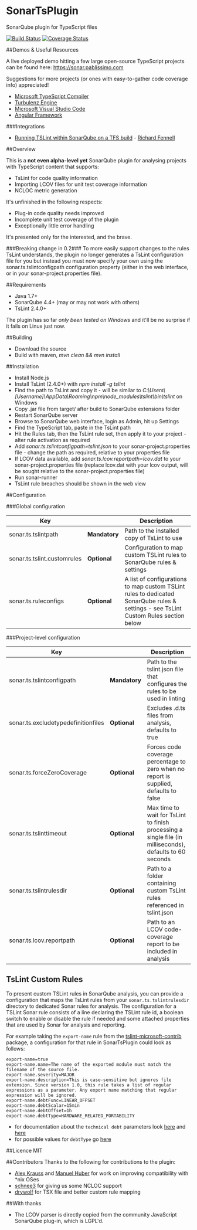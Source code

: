 SonarTsPlugin
=============

SonarQube plugin for TypeScript files

[![Build Status](https://travis-ci.org/Pablissimo/SonarTsPlugin.svg?branch=master)](https://travis-ci.org/Pablissimo/SonarTsPlugin)
[![Coverage Status](https://coveralls.io/repos/Pablissimo/SonarTsPlugin/badge.svg?branch=master)](https://coveralls.io/r/Pablissimo/SonarTsPlugin?branch=master)

##Demos & Useful Resources

A live deployed demo hitting a few large open-source TypeScript projects can be found here:
https://sonar.pablissimo.com

Suggestions for more projects (or ones with easy-to-gather code coverage info) appreciated!

* [Microsoft TypeScript Compiler](https://sonar.pablissimo.com/overview?id=18739)
* [Turbulenz Engine](https://sonar.pablissimo.com/overview?id=20352)
* [Microsoft Visual Studio Code](https://sonar.pablissimo.com/overview?id=19179)
* [Angular Framework](https://sonar.pablissimo.com/overview?id=18822)
 
###Integrations

* [Running TSLint within SonarQube on a TFS build](http://blogs.blackmarble.co.uk/blogs/rfennell/post/2016/07/05/Running-TSLint-within-SonarQube-on-a-TFS-build) - [Richard Fennell](https://github.com/rfennell)

##Overview

This is a **not even alpha-level yet** SonarQube plugin for analysing projects with TypeScript content that supports:
* TsLint for code quality information
* Importing LCOV files for unit test coverage information
* NCLOC metric generation

It's unfinished in the following respects:
* Plug-in code quality needs improved
* Incomplete unit test coverage of the plugin
* Exceptionally little error handling

It's presented only for the interested, and the brave.

###Breaking change in 0.2###
To more easily support changes to the rules TsLint understands, the plugin no longer generates a TsLint configuration file for you but instead you must now specify your own using the sonar.ts.tslintconfigpath configuration property (either in the web interface, or in your sonar-project.properties file).

##Requirements
* Java 1.7+
* SonarQube 4.4+ (may or may not work with others)
* TsLint 2.4.0+

The plugin has so far *only been tested on Windows* and it'll be no surprise if it fails on Linux just now.

##Building
* Download the source
* Build with maven, *mvn clean && mvn install*

##Installation
* Install Node.js
* Install TsLint (2.4.0+) with *npm install -g tslint*
* Find the path to TsLint and copy it - will be similar to *C:\Users\\[Username]\AppData\Roaming\npm\node_modules\tslint\bin\tslint* on Windows
* Copy .jar file from target/ after build to SonarQube extensions folder
* Restart SonarQube server
* Browse to SonarQube web interface, login as Admin, hit up Settings
* Find the TypeScript tab, paste in the TsLint path
* Hit the Rules tab, then the TsLint rule set, then apply it to your project - alter rule activation as required
* Add *sonar.ts.tslintconfigpath=tslint.json* to your sonar-project.properties file - change the path as required, relative to your properties file
* If LCOV data available, add *sonar.ts.lcov.reportpath=lcov.dat* to your sonar-project.properties file (replace lcov.dat with your lcov output, will be sought relative to the sonar-project.properties file)
* Run sonar-runner
* TsLint rule breaches should be shown in the web view

##Configuration

###Global configuration

<table>
<thead>
<tr><th>Key</th><th></th><th>Description</th></thead>
<tbody>
<tr><td>sonar.ts.tslintpath</td><td><b>Mandatory</b></td><td>Path to the installed copy of TsLint to use</td></tr>
<tr><td>sonar.ts.tslint.customrules</td><td><b>Optional</b></td><td>Configuration to map custom TSLint rules to SonarQube rules & settings</td></tr>
<tr><td>sonar.ts.ruleconfigs</td><td><b>Optional</b></td><td>A list of configurations to map custom TSLint rules to dedicated SonarQube rules & settings - see TsLint Custom Rules section below</td></tr>
</tbody>
</table>

###Project-level configuration

<table>
<thead>
<tr><th>Key</th><th></th><th>Description</th>
</thead>
<tbody>
<tr><td>sonar.ts.tslintconfigpath</td><td><b>Mandatory</b></td><td>Path to the tslint.json file that configures the rules to be used in linting</td></tr>
<tr><td>sonar.ts.excludetypedefinitionfiles</td><td><b>Optional</b></td><td>Excludes .d.ts files from analysis, defaults to true</td></tr>
<tr><td>sonar.ts.forceZeroCoverage</td><td><b>Optional</b></td><td>Forces code coverage percentage to zero when no report is supplied, defaults to false</td></tr>
<tr><td>sonar.ts.tslinttimeout</td><td><b>Optional</b></td><td>Max time to wait for TsLint to finish processing a single file (in milliseconds), defaults to 60 seconds</td></tr>
<tr><td>sonar.ts.tslintrulesdir</td><td><b>Optional</b></td><td>Path to a folder containing custom TsLint rules referenced in tslint.json</td></tr>
<tr><td>sonar.ts.lcov.reportpath</td><td><b>Optional</b></td><td>Path to an LCOV code-coverage report to be included in analysis</td></tr>
</tbody>
</table>

## TsLint Custom Rules

To present custom TSLint rules in SonarQube analysis, you can provide a configuration that maps the TsLint rules from your `sonar.ts.tslintrulesdir`
directory to dedicated Sonar rules for analysis.
The configuration for a TSLint Sonar rule consists of a line declaring the TSLint rule id, a boolean switch to enable or disable the rule if needed
and some attached properties that are used by Sonar for analysis and reporting.

For example taking the `export-name` rule from the [tslint-microsoft-contrib](https://github.com/Microsoft/tslint-microsoft-contrib) package,
a configuration for that rule in SonarTsPlugin could look as follows:

	export-name=true
	export-name.name=The name of the exported module must match the filename of the source file.
	export-name.severity=MAJOR
	export-name.description=This is case-sensitive but ignores file extension. Since version 1.0, this rule takes a list of regular expressions as a parameter. Any export name matching that regular expression will be ignored.
	export-name.debtFunc=LINEAR_OFFSET
	export-name.debtScalar=15min
	export-name.debtOffset=1h
	export-name.debtType=HARDWARE_RELATED_PORTABILITY

* for documentation about the `technical debt` parameters look [here](http://docs.sonarqube.org/display/PLUG/Rule+Remediation+Costs) and [here](http://javadocs.sonarsource.org/5.2/apidocs/org/sonar/api/server/debt/DebtRemediationFunction.html)
* for possible values for `debtType` go [here](http://javadocs.sonarsource.org/5.2/apidocs/org/sonar/api/server/rule/RulesDefinition.SubCharacteristics.html)

##Licence
MIT

##Contributors
Thanks to the following for contributions to the plugin:
* [Alex Krauss](https://github.com/alexkrauss) and [Manuel Huber](https://github.com/nelo112) for work on improving compatibility with *nix OSes
* [schnee3](https://github.com/schnee3) for giving us some NCLOC support
* [drywolf](https://github.com/drywolf) for TSX file and better custom rule mapping

##With thanks
* The LCOV parser is directly copied from the community JavaScript SonarQube plug-in, which is LGPL'd.
